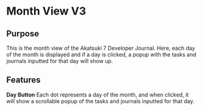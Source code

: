 # Month View V3

## Purpose

This is the month view of the Akatsuki 7 Developer Journal. Here, each day of the month is displayed and if a day is clicked, a popup with the tasks and journals inputted for that day will show up.

## Features

**Day Button**
Each dot represents a day of the month, and when clicked, it will show a scrollable popup of the tasks and journals inputted for that day.
